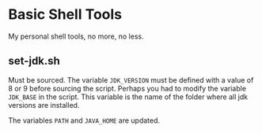 # Basic Shell Tools

My personal shell tools, no more, no less.

## set-jdk.sh

Must be sourced. The variable `JDK_VERSION` must be defined with a value of 8 or 9 before sourcing the script. Perhaps you had to modify the variable `JDK_BASE` in the script. This variable is the name of the folder where all jdk versions are installed.

The variables `PATH` and `JAVA_HOME` are updated.
